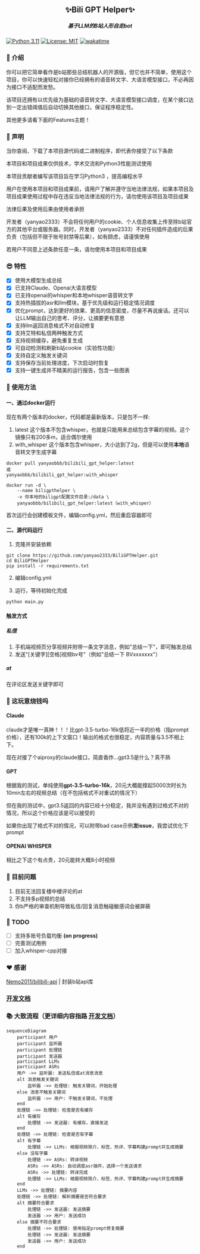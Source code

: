 <h2 align="center">✨Bili GPT Helper✨</h2>
<h5 align="center">基于LLM的B站人形自走bot</h5>

[![Python 3.11](https://img.shields.io/badge/python-3.11-blue.svg)](https://www.python.org/downloads/release/python-311/)
[![License: MIT](https://img.shields.io/badge/License-MIT-yellow.svg)](https://opensource.org/licenses/MIT)
[![wakatime](https://wakatime.com/badge/user/41ab10cc-ec82-41e9-8417-9dcf5a9b5947/project/cef4699c-8d07-4cf0-9d0a-ef83fb353b82.svg)](https://wakatime.com/badge/user/41ab10cc-ec82-41e9-8417-9dcf5a9b5947/project/cef4699c-8d07-4cf0-9d0a-ef83fb353b82)

### 🌟 介绍

你可以把它简单看作是b站那些总结机器人的开源版，但它也并不简单，使用这个项目，你可以快速轻松对接你已经拥有的语音转文字、大语言模型接口，不必再因为接口不适配而发愁。

该项目还拥有以优先级为基础的语音转文字、大语言模型接口调度，在某个接口达到一定出错阈值后自动切换其他接口，保证程序稳定性。

其他更多请看下面的Features主题！

### 📜 声明

当你查阅、下载了本项目源代码或二进制程序，即代表你接受了以下条款

本项目和项目成果仅供技术，学术交流和Python3性能测试使用

本项目贡献者编写该项目旨在学习Python3 ，提高编程水平

用户在使用本项目和项目成果前，请用户了解并遵守当地法律法规，如果本项目及项目成果使用过程中存在违反当地法律法规的行为，请勿使用该项目及项目成果

法律后果及使用后果由使用者承担

开发者（yanyao2333）不会将任何用户的cookie、个人信息收集上传至除b站官方的其他平台或服务器。同时，开发者（yanyao2333）不对任何插件造成的后果负责（包括但不限于账号封禁等后果），如有顾虑，请谨慎使用

若用户不同意上述条款任意一条，请勿使用本项目和项目成果

### 😎 特性

- [x] 使用大模型生成总结
- [x] 已支持Claude、Openai大语言模型
- [x] 已支持openai的whisper和本地whisper语音转文字
- [x] 支持热插拔的asr和llm模块，基于优先级和运行稳定情况调度
- [x] 优化prompt，达到更好的效果、更高的信息密度，尽量不再说废话。还可以让LLM输出自己的思考、评分，让摘要更有意思
- [x] 支持llm返回消息格式不对自动修复
- [x] 支持艾特和私信两种触发方式
- [x] 支持视频缓存，避免重复生成
- [x] 可自动检测和刷新b站cookie（实验性功能）
- [x] 支持自定义触发关键词
- [x] 支持保存当前处理进度，下次启动时恢复
- [x] 支持一键生成并不精美的运行报告，包含一些图表

### 🚀 使用方法

#### 一、通过docker运行

现在有两个版本的docker，代码都是最新版本，只是包不一样:
1. latest 这个版本不包含whisper，也就是只能用来总结包含字幕的视频。这个镜像只有200多m，适合偶尔使用
2. with_whisper 这个版本包含whisper，大小达到了2g，但是可以使用**本地**语音转文字生成字幕



```shell
docker pull yanyaobbb/bilibili_gpt_helper:latest
或
yanyaobbb/bilibili_gpt_helper:with_whisper
```

```shell
docker run -d \
    --name biligpthelper \
    -v 你本地的biligpt配置文件目录:/data \
    yanyaobbb/bilibili_gpt_helper:latest（with_whisper）
```

首次运行会创建模板文件，编辑config.yml，然后重启容器即可

#### 二、源代码运行

1. 克隆并安装依赖

```shell
git clone https://github.com/yanyao2333/BiliGPTHelper.git
cd BiliGPTHelper
pip install -r requirements.txt
```

2. 编辑config.yml

3. 运行，等待初始化完成

```shell
python main.py
```

#### 触发方式

##### 私信

1. 手机端视频页分享视频并附带一条文字消息，例如"总结一下"，即可触发总结
2. 发送"[关键字][空格]视频bv号"（例如"总结一下 BVxxxxxxx"）

##### at

在评论区发送关键字即可


### 💸 这玩意烧钱吗

#### Claude

claude才是唯一真神！！！比gpt-3.5-turbo-16k低将近一半的价格（指prompt价格），还有100k的上下文窗口！输出的格式也很稳定，内容质量与3.5不相上下。

现在对接了个aiproxy的claude接口，简直香炸...gpt3.5是什么？真不熟

#### GPT

根据我的测试，单纯使用**gpt-3.5-turbo-16k**，20元大概能撑起5000次时长为10min左右的视频总结（在不包括格式不对重试的情况下）

但在我的测试中，gpt3.5返回的内容已经十分稳定，我并没有遇到过格式不对的情况，所以这个价格应该是可以接受的

如果你出现了格式不对的情况，可以附带bad case示例**发issue**，我尝试优化下prompt

#### OPENAI WHISPER

相比之下这个有点贵，20元能转大概8小时视频

### 🤔 目前问题

1. 目前无法回复楼中楼评论的at
2. 不支持多p视频的总结
3. 你b严格的审查机制导致私信/回复消息触碰敏感词会被屏蔽

### 📝 TODO

- [ ] 支持多账号负载均衡 **(on progress)**
- [ ] 完善测试用例
- [ ] 加入whisper-cpp对接

### ❤ 感谢

[Nemo2011/bilibili-api](https://github.com/Nemo2011/bilibili-api/) | 封装b站api库

### [开发文档](./DEV_README.md)

### 📚 大致流程（更详细内容指路 [开发文档](./DEV_README.md)）

```mermaid
sequenceDiagram
    participant 用户
    participant 监听器
    participant 处理链
    participant 发送器
    participant LLMs
    participant ASRs
    用户 ->> 监听器: 发送私信或at消息消息
    alt 消息触发关键词
        监听器 ->> 处理链: 触发关键词，开始处理
    else 消息不触发关键词
        监听器 ->> 用户: 不触发关键词，不处理
    end
    处理链 ->> 处理链: 检查是否有缓存
    alt 有缓存
        处理链 ->> 发送器: 有缓存，直接发送
    end
    处理链 ->> 处理链: 检查是否有字幕
    alt 有字幕
        处理链 ->> LLMs: 根据视频简介、标签、热评、字幕构建prompt并生成摘要
    else 没有字幕
        处理链 ->> ASRs: 转译视频
        ASRs ->> ASRs: 自动调度asr插件，选择一个发送请求
        ASRs ->> 处理链: 转译完成
        处理链 ->> LLMs: 根据视频简介、标签、热评、字幕构建prompt并生成摘要
    end
    LLMs ->> 处理链: 摘要内容
    处理链 ->> 处理链: 解析摘要是否符合要求
    alt 摘要符合要求
        处理链 ->> 发送器: 发送摘要
        发送器 ->> 用户: 发送成功
    else 摘要不符合要求
        处理链 ->> 处理链: 使用指定prompt修复摘要
        处理链 ->> 发送器: 发送摘要
        发送器 ->> 用户: 发送成功
    end
```
